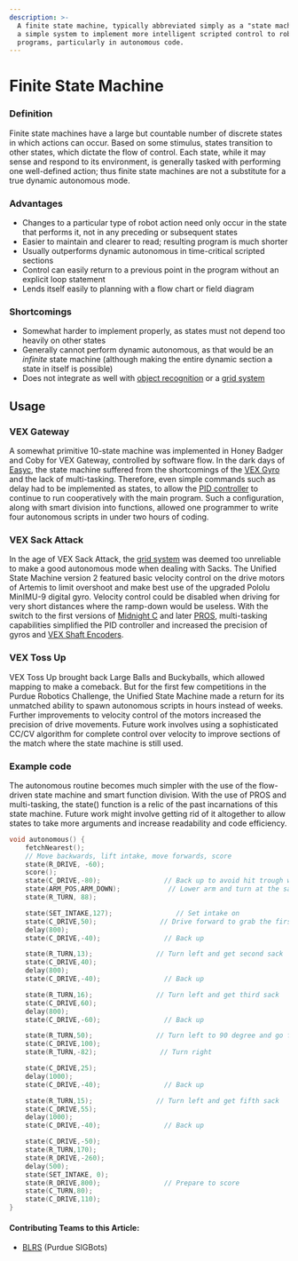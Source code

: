 ```yaml
---
description: >-
  A finite state machine, typically abbreviated simply as a "state machine", is
  a simple system to implement more intelligent scripted control to robot
  programs, particularly in autonomous code.
---
```


# Finite State Machine

### Definition

Finite state machines have a large but countable number of discrete states in which actions can occur. Based on some stimulus, states transition to other states, which dictate the flow of control. Each state, while it may sense and respond to its environment, is generally tasked with performing one well-defined action; thus finite state machines are not a substitute for a true dynamic autonomous mode.

### Advantages

* Changes to a particular type of robot action need only occur in the state that performs it, not in any preceding or subsequent states
* Easier to maintain and clearer to read; resulting program is much shorter
* Usually outperforms dynamic autonomous in time-critical scripted sections
* Control can easily return to a previous point in the program without an explicit loop statement
* Lends itself easily to planning with a flow chart or field diagram

### Shortcomings

* Somewhat harder to implement properly, as states must not depend too heavily on other states
* Generally cannot perform dynamic autonomous, as that would be an _infinite_ state machine \(although making the entire dynamic section a state in itself is possible\)
* Does not integrate as well with [object recognition](../object-recognition/) or a [grid system](../control-algorithms/grid-system.md)

## Usage

### VEX Gateway

A somewhat primitive 10-state machine was implemented in Honey Badger and Coby for VEX Gateway, controlled by software flow. In the dark days of [Easyc](../vex-programming-software/easyc.md), the state machine suffered from the shortcomings of the [VEX Gyro](../../vex-electronics/vex-sensors/gyroscope.md) and the lack of multi-tasking. Therefore, even simple commands such as delay had to be implemented as states, to allow the [PID controller](https://phabricator.purduesigbots.com/w/pid_controller/) to continue to run cooperatively with the main program. Such a configuration, along with smart division into functions, allowed one programmer to write four autonomous scripts in under two hours of coding.

### VEX Sack Attack

In the age of VEX Sack Attack, the [grid system](../control-algorithms/grid-system.md) was deemed too unreliable to make a good autonomous mode when dealing with Sacks. The Unified State Machine version 2 featured basic velocity control on the drive motors of Artemis to limit overshoot and make best use of the upgraded Pololu MinIMU-9 digital gyro. Velocity control could be disabled when driving for very short distances where the ramp-down would be useless. With the switch to the first versions of [Midnight C](../vex-programming-software/midnight-c.md) and later [PROS](../vex-programming-software/pros/), multi-tasking capabilities simplified the PID controller and increased the precision of gyros and [VEX Shaft Encoders](../../vex-electronics/vex-sensors/encoder.md).

### VEX Toss Up

VEX Toss Up brought back Large Balls and Buckyballs, which allowed mapping to make a comeback. But for the first few competitions in the Purdue Robotics Challenge, the Unified State Machine made a return for its unmatched ability to spawn autonomous scripts in hours instead of weeks. Further improvements to velocity control of the motors increased the precision of drive movements. Future work involves using a sophisticated CC/CV algorithm for complete control over velocity to improve sections of the match where the state machine is still used.

### Example code

The autonomous routine becomes much simpler with the use of the flow-driven state machine and smart function division. With the use of PROS and multi-tasking, the state\(\) function is a relic of the past incarnations of this state machine. Future work might involve getting rid of it altogether to allow states to take more arguments and increase readability and code efficiency.

```c
void autonomous() {
    fetchNearest();
    // Move backwards, lift intake, move forwards, score
    state(R_DRIVE, -60);
    score();
    state(C_DRIVE,-80);                // Back up to avoid hit trough when lowering arm
    state(ARM_POS,ARM_DOWN);            // Lower arm and turn at the same time
    state(R_TURN, 88);

    state(SET_INTAKE,127);                // Set intake on
    state(C_DRIVE,50);                // Drive forward to grab the first sack
    delay(800);
    state(C_DRIVE,-40);                // Back up

    state(R_TURN,13);                // Turn left and get second sack
    state(C_DRIVE,40);
    delay(800);
    state(C_DRIVE,-40);                // Back up

    state(R_TURN,16);                // Turn left and get third sack
    state(C_DRIVE,60);
    delay(800);
    state(C_DRIVE,-60);                // Back up

    state(R_TURN,50);                // Turn left to 90 degree and go forward
    state(C_DRIVE,100);
    state(R_TURN,-82);                // Turn right

    state(C_DRIVE,25);
    delay(1000);
    state(C_DRIVE,-40);                // Back up

    state(R_TURN,15);                // Turn left and get fifth sack
    state(C_DRIVE,55);
    delay(1000);
    state(C_DRIVE,-40);                // Back up

    state(C_DRIVE,-50);
    state(R_TURN,170);
    state(R_DRIVE,-260);
    delay(500);
    state(SET_INTAKE, 0);
    state(R_DRIVE,800);                // Prepare to score
    state(C_TURN,80);
    state(C_DRIVE,110);
}
```

#### Contributing Teams to this Article:

* [BLRS](https://purduesigbots.com/) \(Purdue SIGBots\)

